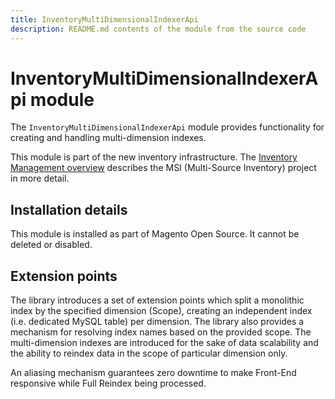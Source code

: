 ```yaml
---
title: InventoryMultiDimensionalIndexerApi
description: README.md contents of the module from the source code
---
```


# InventoryMultiDimensionalIndexerApi module

The `InventoryMultiDimensionalIndexerApi` module  provides functionality for creating and handling multi-dimension indexes.

This module is part of the new inventory infrastructure. The
[Inventory Management overview](https://devdocs.magento.com/guides/v2.4/inventory/index.html)
describes the MSI (Multi-Source Inventory) project in more detail.

## Installation details

This module is installed as part of Magento Open Source. It cannot be deleted or disabled.

## Extension points

The library introduces a set of extension points which split a monolithic index by the specified dimension (Scope), creating
an independent index (i.e. dedicated MySQL table) per dimension. The library also provides a mechanism for resolving
index names based on the provided scope. The multi-dimension indexes are introduced for the sake of data scalability
and the ability to reindex data in the scope of particular dimension only.

An aliasing mechanism guarantees zero downtime to make Front-End responsive while Full Reindex being processed.

